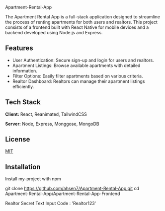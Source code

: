 
Apartment-Rental-App

The Apartment Rental App is a full-stack application designed to streamline the process of renting apartments for both users and realtors. This project consists of a frontend built with React Native for mobile devices and a backend developed using Node.js and Express.


## Features

- User Authentication: Secure sign-up and login for users and realtors.
- Apartment Listings: Browse available apartments with detailed information.
- Filter Options: Easily filter apartments based on various criteria.
- Realtor Dashboard: Realtors can manage their apartment listings efficiently.


## Tech Stack

**Client:** React, Reanimated, TailwindCSS

**Server:** Node, Express, Monggose, MongoDB


## License

[MIT](https://choosealicense.com/licenses/mit/)


## Installation

Install my-project with npm

git clone https://github.com/ahsen7/Apartment-Rental-App.git
cd Apartment-Rental-App/Apartment-Rental-App-Frontend

Realtor Secret Text Input Code : 'Realtor123'

    
